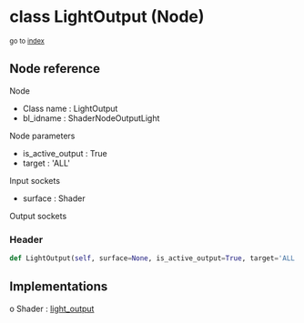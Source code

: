 # class LightOutput (Node)

<sub>go to [index](/docs/index.md)</sub>

## Node reference

Node
 - Class name : LightOutput
 - bl_idname : ShaderNodeOutputLight

Node parameters
 - is_active_output : True
 - target : 'ALL'

Input sockets
 - surface : Shader

Output sockets

### Header

``` python
def LightOutput(self, surface=None, is_active_output=True, target='ALL', node_label=None, node_color=None):
```

## Implementations

o Shader : [light_output](/docs/Shader_classes/Shader.md#light_output)


